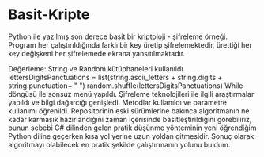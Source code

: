 # Basit-Kripte

Python ile yazılmış son derece basit bir kriptoloji - şifreleme örneği.
Program her çalıştırıldığında farklı bir key üretip şifrelemektedir, ürettiği her key değişkeni her şifrelemede ekrana yansıtılmaktadır.

Değerleme: 
String ve Random kütüphaneleri kullanıldı.
  lettersDigitsPanctuations = list(string.ascii_letters + string.digits + string.punctuation+ " ")
  random.shuffle(lettersDigitsPanctuations)
While döngüsü ile sonsuz menü yapıldı.
Şifreleme teknolojileri ile ilgili araştırmalar yapıldı ve bilgi dağarcığı genişledi.
Metodlar kullanıldı ve parametre kullanımı öğrenildi.
Repositorinin eski sürümlerine bakınca algoritmanın ne kadar karmaşık hazırlandığını zaman içerisinde basitleştirildiğini görebiliriz, bunun sebebi C# dilinden gelen pratik düşünme yönteminin yeni öğrendiğim Python diline geçerken kısa yol yerine uzun yoldan gitmesidir. Sonuç olarak algoritmayı olabilecek en pratik şekilde çalıştırmanın yolunu buldum.
